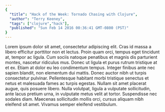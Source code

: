```yaml
---
{
  "title": "Hack of the Week: Tornado Chasing with Clojure",
  "author": "Terry Keeney",
  "tags": ["clojure","hack"],
  "published": "Sun Feb 14 2016 00:36:41 GMT-0800 (PST)"
}
---
```


Lorem ipsum dolor sit amet, consectetur adipiscing elit. Cras id massa a libero efficitur porttitor non et lectus. Proin quam orci, tempus eget tincidunt at, tempor ac ligula. Cum sociis natoque penatibus et magnis dis parturient montes, nascetur ridiculus mus. Donec ut ligula et purus rutrum tristique at et ex. Etiam at dolor eu leo condimentum tempus. Integer finibus ante nec sapien blandit, non elementum dui mattis. Donec auctor nibh ut turpis consectetur pulvinar. Pellentesque habitant morbi tristique senectus et netus et malesuada fames ac turpis egestas. Nullam sit amet placerat augue, quis posuere libero. Nulla volutpat, ligula a vulputate sollicitudin, ante lacus pretium urna, in vulputate metus velit at tortor. Suspendisse nec sodales diam. Maecenas sollicitudin mollis orci, cursus aliquam nibh eleifend sit amet. Vivamus semper eleifend vestibulum.

